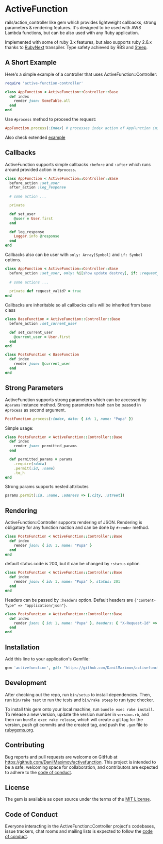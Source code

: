 # ActiveFunction

rails/action_controller like gem which provides lightweight callbacks, strong parameters & rendering features. It's designed to be used with AWS Lambda functions, but can be also used with any Ruby application. 

Implemented with some of ruby 3.x features, but also supports ruby 2.6.x thanks to [RubyNext](https://github.com/ruby-next/ruby-next) transpiler. Type safety achieved by RBS and [Steep](https://github.com/soutaro/steep).


## A Short Example

Here's a simple example of a controller that uses ActiveFunction::Controller:

```ruby
require 'active-function-controller'

class AppFunction < ActiveFunction::Controller::Base
  def index 
    render json: SomeTable.all
  end 
end
```

Use `#process` method to proceed the request:

```ruby 
AppFunction.process(:index) # processes index action of AppFunction instance
```
Also check extended [example](https://github.com/DanilMaximov/activefunction/tree/master/active_function_example)
## Callbacks 
ActiveFunction supports simple callbacks `:before` and `:after` which runs around provided action in `#process`. 

```ruby
class AppFunction < ActiveFunction::Controller::Base
  before_action :set_user 
  after_action :log_response
  
  # some action ...

  private 

  def set_user 
    @user = User.first
  end 

  def log_response 
    Logger.info @response 
  end
end
```

Callbacks also can be user  with `only: Array[Symbol]` and `if: Symbol` options.

```ruby
class AppFunction < ActiveFunction::Controller::Base
  before_action :set_user, only: %i[show update destroy], if: :request_valid?
  
  # some actions ...
  
  private def request_valid? = true
end
```

Callbacks are inheritable so all callbacks calls will be inherited from base class
```ruby
class BaseFunction < ActiveFunction::Controller::Base
  before_action :set_current_user

  def set_current_user
    @current_user = User.first
  end 
end

class PostsFunction < BaseFunction
  def index
    render json: @current_user
  end
end
```
## Strong Parameters
ActiveFunction supports strong parameters which can be accessed by `#params` instance method. Strong parameters hash can be passed in `#process` as second argument.

```ruby
PostFunction.process(:index, data: { id: 1, name: "Pupa" })
```

Simple usage:
```ruby
class PostsFunction < ActiveFunction::Controller::Base
  def index 
    render json: permitted_params
  end 

  def permitted_params = params
    .require(:data)
    .permit(:id, :name)
    .to_h
end 
```
Strong params supports nested attributes
```ruby 
params.permit(:id, :name, :address => [:city, :street])
```

## Rendering
ActiveFunction::Controller supports rendering of JSON. Rendering is obligatory for any function naction and can be done by `#render` method.
```ruby
class PostsFunction < ActiveFunction::Controller::Base
  def index 
    render json: { id: 1, name: "Pupa" }
  end 
end
```
default status code is 200, but it can be changed by `:status` option
```ruby
class PostsFunction < ActiveFunction::Controller::Base
  def index 
    render json: { id: 1, name: "Pupa" }, status: 201
  end 
end
```
Headers can be passed by `:headers` option. Default headers are `{"Content-Type" => "application/json"}`.
```ruby
class PostsFunction < ActiveFunction::Controller::Base
  def index 
    render json: { id: 1, name: "Pupa" }, headers: { "X-Request-Id" => "123" }
  end 
end
```


## Installation

Add this line to your application's Gemfile:

```ruby
gem 'activefunction', git: "https://github.com/DanilMaximov/activefunction.git"
```

## Development

After checking out the repo, run `bin/setup` to install dependencies. Then, run `bin/rake test` to run the tests and `bin/rake steep` to run type checker. 

To install this gem onto your local machine, run `bundle exec rake install`. To release a new version, update the version number in `version.rb`, and then run `bundle exec rake release`, which will create a git tag for the version, push git commits and the created tag, and push the `.gem` file to [rubygems.org](https://rubygems.org).

## Contributing

Bug reports and pull requests are welcome on GitHub at https://github.com/DanilMaximov/activefunction. This project is intended to be a safe, welcoming space for collaboration, and contributors are expected to adhere to the [code of conduct](https://github.com/DanilMaximov/activefunction/blob/master/CODE_OF_CONDUCT.md).

## License

The gem is available as open source under the terms of the [MIT License](https://opensource.org/licenses/MIT).

## Code of Conduct

Everyone interacting in the ActiveFunction::Controller project's codebases, issue trackers, chat rooms and mailing lists is expected to follow the [code of conduct](https://github.com/DanilMaximov/activefunction/blob/master/CODE_OF_CONDUCT.md).
